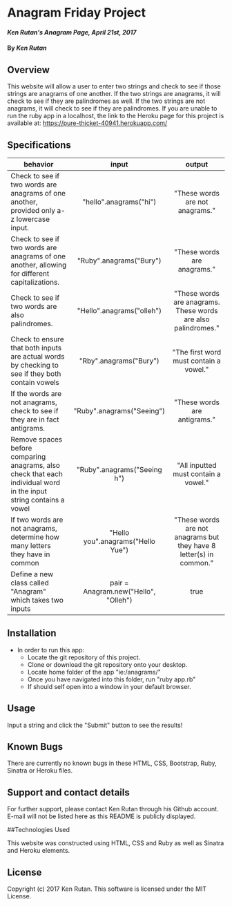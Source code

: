 # Anagram Friday Project

#### _Ken Rutan's Anagram Page, April 21st, 2017_

#### By _**Ken Rutan**_

## Overview

This website will allow a user to enter two strings and check to see if those strings are anagrams of one another.  If the two strings are anagrams, it will check to see if they are palindromes as well.  If the two strings are not anagrams, it will check to see if they are palindromes.  If you are unable to run the ruby app in a localhost, the link to the Heroku page for this project is available at: https://pure-thicket-40941.herokuapp.com/ 

## Specifications

| behavior |  input   |  output  |
|----------|:--------:|:--------:|
|Check to see if two words are anagrams of one another, provided only a-z lowercase input.|"hello".anagrams("hi")|"These words are not anagrams."|
|Check to see if two words are anagrams of one another, allowing for different capitalizations.|"Ruby".anagrams("Bury")|"These words are anagrams."|
|Check to see if two words are also palindromes.|"Hello".anagrams("olleh")|"These words are anagrams.  These words are also palindromes."|
|Check to ensure that both inputs are actual words by checking to see if they both contain vowels|"Rby".anagrams("Bury")|"The first word must contain a vowel."|
|If the words are not anagrams, check to see if they are in fact antigrams.|"Ruby".anagrams("Seeing")|"These words are antigrams."|
|Remove spaces before comparing anagrams, also check that each individual word in the input string contains a vowel|"Ruby".anagrams("Seeing h")|"All inputted must contain a vowel."|
|If two words are not anagrams, determine how many letters they have in common|"Hello you".anagrams("Hello Yue")|"These words are not anagrams but they have 8 letter(s) in common."|
|Define a new class called "Anagram" which takes two inputs|pair = Anagram.new("Hello", "Olleh")|true|

## Installation

* In order to run this app:
  - Locate the git repository of this project.
  - Clone or download the git repository onto your desktop.
  - Locate home folder of the app "ie:/anagrams/"
  - Once you have navigated into this folder, run "ruby app.rb"
  - If should self open into a window in your default browser.

## Usage

Input a string and click the "Submit" button to see the results!

## Known Bugs
There are currently no known bugs in these HTML, CSS, Bootstrap, Ruby, Sinatra or Heroku files.

## Support and contact details

For further support, please contact Ken Rutan through his Github account. E-mail will not be listed here as this README is publicly displayed.

##Technologies Used

This website was constructed using HTML, CSS and Ruby as well as Sinatra and Heroku elements.

## License

Copyright (c) 2017 Ken Rutan.  This software is licensed under the MIT License.
